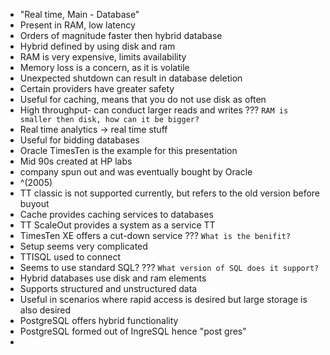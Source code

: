 * "Real time, Main - Database"
* Present in RAM, low latency
* Orders of magnitude faster then hybrid database
* Hybrid defined by using disk and ram
* RAM is very expensive, limits availability
* Memory loss is a concern, as it is volatile
* Unexpected shutdown can result in database deletion
* Certain providers have greater safety
* Useful for caching, means that you do not use disk as often
* High throughput- can conduct larger reads and writes ???  `RAM is smaller then disk, how can it be bigger?`
* Real time analytics -> real time stuff
* Useful for bidding databases
* Oracle TimesTen is the example for this presentation
* Mid 90s created at HP labs
* company spun out and was eventually bought by Oracle
* ^(2005)
* TT classic is not supported currently, but refers to the old version before buyout
* Cache provides caching services to databases
* TT ScaleOut provides a system as a service TT
* TimesTen XE offers a cut-down service ??? `What is the benifit?`
* Setup seems very complicated
* TTISQL used to connect
* Seems to use standard SQL? ??? `What version of SQL does it support?`
* Hybrid databases use disk and ram elements
* Supports structured and unstructured data
* Useful in scenarios where rapid access is desired but large storage is also desired
* PostgreSQL offers hybrid functionality
* PostgreSQL formed out of IngreSQL hence "post gres"
* 